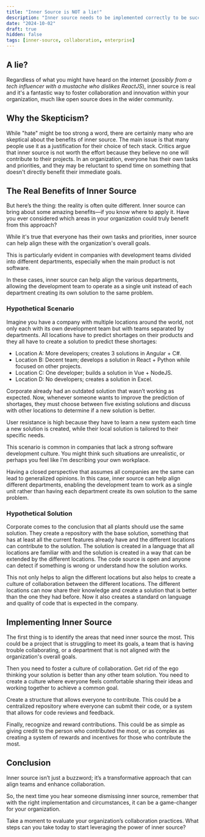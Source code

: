 ```yaml
---
title: "Inner Source is NOT a lie!"
description: "Inner source needs to be implemented correctly to be successful."
date: "2024-10-02"
draft: true
hidden: false
tags: [inner-source, collaboration, enterprise]
---
```


## A lie?

Regardless of what you might have heard on the internet (_possibly from a tech influencer with a mustache who dislikes ReactJS_), inner source is real and it's a fantastic way to foster collaboration and innovation within your organization, much like open source does in the wider community.

## Why the Skepticism?

While "hate" might be too strong a word, there are certainly many who are skeptical about the benefits of inner source. The main issue is that many people use it as a justification for their choice of tech stack. Critics argue that inner source is not worth the effort because they believe no one will contribute to their projects. In an organization, everyone has their own tasks and priorities, and they may be reluctant to spend time on something that doesn't directly benefit their immediate goals.

## The Real Benefits of Inner Source

But here’s the thing: the reality is often quite different. Inner source can bring about some amazing benefits—if you know where to apply it. Have you ever considered which areas in your organization could truly benefit from this approach?

While it's true that everyone has their own tasks and priorities, inner source can help align these with the organization's overall goals.

This is particularly evident in companies with development teams divided into different departments, especially when the main product is not software.

In these cases, inner source can help align the various departments, allowing the development team to operate as a single unit instead of each department creating its own solution to the same problem.

### Hypothetical Scenario

Imagine you have a company with multiple locations around the world, not only each with its own development team but with teams separated by departments. All locations have to predict shortages on their products and they all have to create a solution to predict these shortages:

- Location A: More developers; creates 3 solutions in Angular + C#.
- Location B: Decent team; develops a solution in React + Python while focused on other projects.
- Location C: One developer; builds a solution in Vue + NodeJS.
- Location D: No developers; creates a solution in Excel.

Corporate already had an outdated solution that wasn’t working as expected. Now, whenever someone wants to improve the prediction of shortages, they must choose between five existing solutions and discuss with other locations to determine if a new solution is better.

User resistance is high because they have to learn a new system each time a new solution is created, while their local solution is tailored to their specific needs.

This scenario is common in companies that lack a strong software development culture. You might think such situations are unrealistic, or perhaps you feel like I’m describing your own workplace.

Having a closed perspective that assumes all companies are the same can lead to generalized opinions. In this case, inner source can help align different departments, enabling the development team to work as a single unit rather than having each department create its own solution to the same problem.

### Hypothetical Solution

Corporate comes to the conclusion that all plants should use the same solution. They create a repository with the base solution, something that has at least all the current features already have and the different locations can contribute to the solution. The solution is created in a language that all locations are familiar with and the solution is created in a way that can be extended by the different locations. The code source is open and anyone can detect if something is wrong or understand how the solution works.

This not only helps to align the different locations but also helps to create a culture of collaboration between the different locations. The different locations can now share their knowledge and create a solution that is better than the one they had before. Now it also creates a standard on language and quality of code that is expected in the company.

## Implementing Inner Source

The first thing is to identify the areas that need inner source the most. This could be a project that is struggling to meet its goals, a team that is having trouble collaborating, or a department that is not aligned with the organization's overall goals.

Then you need to foster a culture of collaboration. Get rid of the ego thinking your solution is better than any other team solution. You need to create a culture where everyone feels comfortable sharing their ideas and working together to achieve a common goal.

Create a structure that allows everyone to contribute. This could be a centralized repository where everyone can submit their code, or a system that allows for code reviews and feedback.

Finally, recognize and reward contributions. This could be as simple as giving credit to the person who contributed the most, or as complex as creating a system of rewards and incentives for those who contribute the most.

## Conclusion

Inner source isn’t just a buzzword; it’s a transformative approach that can align teams and enhance collaboration.

So, the next time you hear someone dismissing inner source, remember that with the right implementation and circumstances, it can be a game-changer for your organization.

Take a moment to evaluate your organization’s collaboration practices. What steps can you take today to start leveraging the power of inner source?
